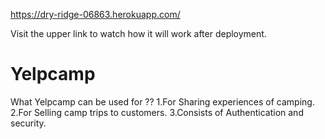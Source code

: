 
https://dry-ridge-06863.herokuapp.com/

Visit the upper link to watch how it will work after deployment.

# Yelpcamp
What Yelpcamp can be used for ??
1.For Sharing experiences of camping.
2.For Selling camp trips to customers.
3.Consists of Authentication and security.

